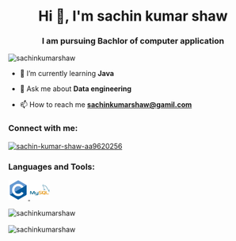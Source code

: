 <h1 align="center">Hi 👋, I'm sachin kumar shaw</h1>
<h3 align="center">I am pursuing Bachlor of computer application</h3>

<p align="left"> <img src="https://komarev.com/ghpvc/?username=sachinkumarshaw&label=Profile%20views&color=0e75b6&style=flat" alt="sachinkumarshaw" /> </p>

- 🌱 I’m currently learning **Java**

- 💬 Ask me about **Data engineering**

- 📫 How to reach me **sachinkumarshaw@gamil.com**

<h3 align="left">Connect with me:</h3>
<p align="left">
<a href="https://linkedin.com/in/sachin-kumar-shaw-aa9620256" target="blank"><img align="center" src="https://raw.githubusercontent.com/rahuldkjain/github-profile-readme-generator/master/src/images/icons/Social/linked-in-alt.svg" alt="sachin-kumar-shaw-aa9620256" height="30" width="40" /></a>
</p>

<h3 align="left">Languages and Tools:</h3>
<p align="left"> <a href="https://www.cprogramming.com/" target="_blank" rel="noreferrer"> <img src="https://raw.githubusercontent.com/devicons/devicon/master/icons/c/c-original.svg" alt="c" width="40" height="40"/> </a> <a href="https://www.mysql.com/" target="_blank" rel="noreferrer"> <img src="https://raw.githubusercontent.com/devicons/devicon/master/icons/mysql/mysql-original-wordmark.svg" alt="mysql" width="40" height="40"/> </a> </p>

<p><img align="center" src="https://github-readme-stats.vercel.app/api/top-langs?username=sachinkumarshaw&show_icons=true&locale=en&layout=compact" alt="sachinkumarshaw" /></p>

<p><img align="center" src="https://github-readme-streak-stats.herokuapp.com/?user=sachinkumarshaw&" alt="sachinkumarshaw" /></p>
